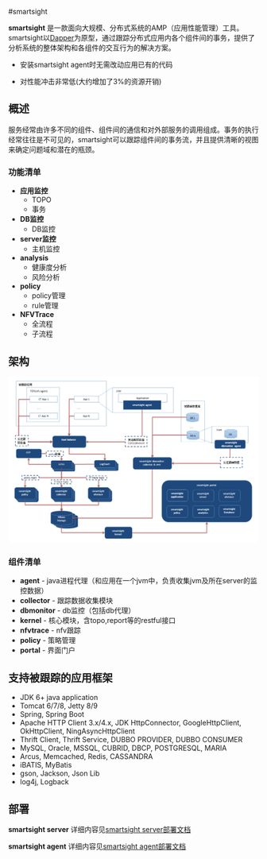 #smartsight





**smartsight** 是一款面向大规模、分布式系统的AMP（应用性能管理）工具。smartsight以[Dapper](http://research.google.com/pubs/pub36356.html "Google Dapper")为原型，通过跟踪分布式应用内各个组件间的事务，提供了分析系统的整体架构和各组件的交互行为的解决方案。



* 安装smartsight agent时无需改动应用已有的代码

* 对性能冲击非常低(大约增加了3%的资源开销)



## 概述

服务经常由许多不同的组件、组件间的通信和对外部服务的调用组成。事务的执行经常往往是不可见的，smartsight可以跟踪组件间的事务流，并且提供清晰的视图来确定问题域和潜在的瓶颈。<br/>



### 功能清单

* **应用监控**
    - TOPO
    - 事务
* **DB监控**
    - DB监控
* **server监控**
    - 主机监控
* **analysis**
    - 健康度分析
    - 风险分析
* **policy**
    - policy管理
    - rule管理
* **NFVTrace**
    - 全流程
    - 子流程





## 架构

![Pinpoint Architecture](img/smartsight-architecture.png)

### 组件清单
* **agent** - java进程代理（和应用在一个jvm中，负责收集jvm及所在server的监控数据）
* **collector** - 跟踪数据收集模块
* **dbmonitor** - db监控（包括db代理）
* **kernel** - 核心模块，含topo,report等的restful接口
* **nfvtrace** - nfv跟踪
* **policy** - 策略管理
* **portal** - 界面门户


## 支持被跟踪的应用框架

* JDK 6+ java application
* Tomcat 6/7/8, Jetty 8/9
* Spring, Spring Boot
* Apache HTTP Client 3.x/4.x, JDK HttpConnector, GoogleHttpClient, OkHttpClient, NingAsyncHttpClient
* Thrift Client, Thrift Service, DUBBO PROVIDER, DUBBO CONSUMER
* MySQL, Oracle, MSSQL, CUBRID, DBCP, POSTGRESQL, MARIA
* Arcus, Memcached, Redis, CASSANDRA
* iBATIS, MyBatis
* gson, Jackson, Json Lib
* log4j, Logback

## 部署

**smartsight server**
详细内容见[smartsight server部署文档](smartsight-server-deployment.md)

**smartsight agent**
详细内容见[smartsight agent部署文档](smartsight-agent-deployment.md)



